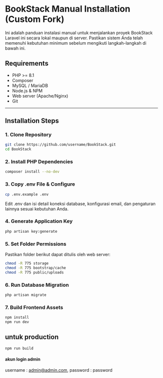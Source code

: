 # BookStack Manual Installation (Custom Fork)

Ini adalah panduan instalasi manual untuk menjalankan proyek BookStack Laravel ini secara lokal maupun di server. Pastikan sistem Anda telah memenuhi kebutuhan minimum sebelum mengikuti langkah-langkah di bawah ini.

## Requirements

- PHP >= 8.1
- Composer
- MySQL / MariaDB
- Node.js & NPM
- Web server (Apache/Nginx)
- Git

---

## Installation Steps

### 1. Clone Repository

```bash
git clone https://github.com/username/BookStack.git
cd BookStack
```

### 2. Install PHP Dependencies

```bash
composer install --no-dev
```

### 3. Copy .env File & Configure

```bash
cp .env.example .env
```

Edit .env dan isi detail koneksi database, konfigurasi email, dan pengaturan lainnya sesuai kebutuhan Anda.

### 4. Generate Application Key

```bash
php artisan key:generate
```

### 5. Set Folder Permissions

Pastikan folder berikut dapat ditulis oleh web server:

```bash
chmod -R 775 storage
chmod -R 775 bootstrap/cache
chmod -R 775 public/uploads
```

### 6. Run Database Migration

```bash
php artisan migrate
```

### 7. Build Frontend Assets

```bash
npm install
npm run dev
```

## untuk production

```bash
npm run build
```

#### akun login admin

username : admin@admin.com, password : password
